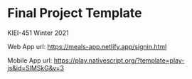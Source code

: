 # Final Project Template

KIEI-451 Winter 2021


Web App url: https://meals-app.netlify.app/signin.html


Mobile App url: https://play.nativescript.org/?template=play-js&id=SlMSkG&v=3
